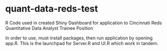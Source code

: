 # quant-data-reds-test
R Code used in created Shiny Dashboard for application to Cincinnati Reds Quantitative Data Analyst Trainee Position

In order to use, must install packages, then run application by opening app.R. This is the launchpad for Server.R and UI.R which work in tandem.
